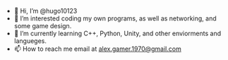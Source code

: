 - 👋 Hi, I’m @hugo10123
- 👀 I’m interested coding my own programs, as well as networking, and some game design.
- 🌱 I’m currently learning C++, Python, Unity, and other enviorments and langueges.
- 📫 How to reach me email at alex.gamer.1970@gmail.com

<!---
hugo10123/hugo10123 is a ✨ special ✨ repository because its `README.md` (this file) appears on your GitHub profile.
You can click the Preview link to take a look at your changes.
--->
